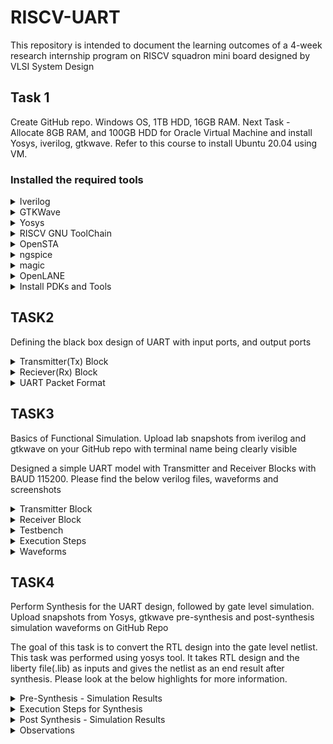 # RISCV-UART
This repository is intended to document the learning outcomes of a 4-week research internship program on RISCV squadron mini board designed by VLSI System Design
## Task 1
Create GitHub repo. Windows OS, 1TB HDD, 16GB RAM. Next Task - Allocate 8GB RAM, and 100GB HDD for Oracle Virtual Machine and install Yosys, iverilog, gtkwave. Refer to this course to install Ubuntu 20.04 using VM.

### Installed the required tools

</details>	
	<details>
    <summary> Iverilog </summary>

```bash
sudo apt-get install iverilog
 ```
![image](https://github.com/lmadem/RISCV-UART/assets/93139766/fe99c4d5-38ff-4006-aea9-3bb1c84bce75)

</details>	
	<details>
    <summary> GTKWave </summary>

 ```bash
sudo apt-get install gtkwave
 ```

![image](https://github.com/lmadem/RISCV-UART/assets/93139766/a51590c9-7c9e-4125-9ef7-142d848e8164)

</details>	
	<details>
    <summary> Yosys </summary>

   
```bash
git clone https://github.com/YosysHQ/yosys.git
cd yosys 
sudo apt install make 
sudo apt-get install build-essential clang bison flex \
    libreadline-dev gawk tcl-dev libffi-dev git \
    graphviz xdot pkg-config python3 libboost-system-dev \
    libboost-python-dev libboost-filesystem-dev zlib1g-dev
make config-gcc
make 
sudo make install
```

![image](https://github.com/lmadem/RISCV-UART/assets/93139766/8ef34f9b-042a-4422-94b7-67d36db38b0b)
![image](https://github.com/lmadem/RISCV-UART/assets/93139766/b7bee628-7ece-4636-b866-06f06dd856d8)
![image](https://github.com/lmadem/RISCV-UART/assets/93139766/48f1b6b8-8aa8-4980-84fd-1e0983b94904)
![image](https://github.com/lmadem/RISCV-UART/assets/93139766/8d6ca6b3-c93d-4a4b-9f07-aa600040e998)

</details>	
	<details>
    <summary> RISCV GNU ToolChain </summary>

```bash
git clone https://github.com/riscv/riscv-gnu-toolchain
sudo apt-get install autoconf automake autotools-dev curl python3 python3-pip libmpc-dev libmpfr-dev libgmp-dev gawk build-essential bison flex texinfo gperf libtool \  
patchutils bc zlib1g-dev libexpat-dev ninja-build git cmake libglib2.0-dev
./configure --prefix=/opt/riscv
make
```

![image](https://github.com/lmadem/RISCV-UART/assets/93139766/52c64f8b-a5c1-4ba4-a3d8-67bfd3dbf75f)

![image](https://github.com/lmadem/RISCV-UART/assets/93139766/5c9dda41-58ab-4022-9086-9f89cb6f17c4)

![image](https://github.com/lmadem/RISCV-UART/assets/93139766/edd9d23a-5485-4cf3-8f20-f852abb99ba8)

![image](https://github.com/lmadem/RISCV-UART/assets/93139766/b1dffde7-1583-48a5-821e-d5c7c3ff88c0)


</details>	
	<details>
    <summary> OpenSTA </summary>

```bash
git clone https://github.com/The-OpenROAD-Project/OpenSTA.git
cd OpenSTA
mkdir build
cd build
cmake ..
make
```

![image](https://github.com/lmadem/RISCV-UART/assets/93139766/ef796255-fdda-4f02-9c82-4989537f4a49)

![image](https://github.com/lmadem/RISCV-UART/assets/93139766/bdb0f467-4b9f-4a66-a946-e267be8cc1d3)

![image](https://github.com/lmadem/RISCV-UART/assets/93139766/6bd8153c-191c-4bc1-a2d2-bd9407f85fce)

![image](https://github.com/lmadem/RISCV-UART/assets/93139766/e1683f08-fa85-4d26-917d-359ac24de46a)


</details>	
	<details>
    <summary> ngspice </summary>
		
```bash
After downloading the tarball from https://sourceforge.net/projects/ngspice/files/ to a local directory, unpack it using:
$ tar -zxvf ngspice-37.tar.gz
$ cd ngspice-37
$ mkdir release
$ cd release
$ ../configure  --with-x --with-readline=yes --disable-debug
$ make
$ sudo make install
```

![ngspice 1](https://github.com/lmadem/RISCV-UART/assets/93139766/cc71bc79-400e-4b69-a3e9-cb0f295284c2)

![ngspice 2](https://github.com/lmadem/RISCV-UART/assets/93139766/9320a9df-a258-4fd8-a7bd-3793e0a97684)

![ngspice 3](https://github.com/lmadem/RISCV-UART/assets/93139766/9df463b2-f453-4b49-9e20-9a120cf9bc2d)

</details>	
	<details>
    <summary> magic </summary>

```bash
$   sudo apt-get install m4
$   sudo apt-get install tcsh
$   sudo apt-get install csh
$   sudo apt-get install libx11-dev
$   sudo apt-get install tcl-dev tk-dev
$   sudo apt-get install libcairo2-dev
$   sudo apt-get install mesa-common-dev libglu1-mesa-dev
$   sudo apt-get install libncurses-dev
git clone https://github.com/RTimothyEdwards/magic
cd magic
./configure
make
make install
```

![image](https://github.com/lmadem/RISCV-UART/assets/93139766/09a50dc5-c8bf-4921-983d-803a10068fa5)

![image](https://github.com/lmadem/RISCV-UART/assets/93139766/420a69ee-6445-4d5b-8bb2-c43b61410014)

</details>	
	<details>
    <summary> OpenLANE </summary>

```bash
sudo apt-get update
sudo apt-get upgrade
sudo apt install -y build-essential python3 python3-venv python3-pip make git

sudo apt install apt-transport-https ca-certificates curl software-properties-common
curl -fsSL https://download.docker.com/linux/ubuntu/gpg | sudo gpg --dearmor -o /usr/share/keyrings/docker-archive-keyring.gpg

echo "deb [arch=amd64 signed-by=/usr/share/keyrings/docker-archive-keyring.gpg] https://download.docker.com/linux/ubuntu $(lsb_release -cs) stable" \
 | sudo tee /etc/apt/sources.list.d/docker.list > /dev/null

sudo apt update

sudo apt install docker-ce docker-ce-cli containerd.io

sudo docker run hello-world

sudo groupadd docker
sudo usermod -aG docker $USER
sudo reboot 

# After reboot
docker run hello-world
```
![image](https://github.com/lmadem/RISCV-UART/assets/93139766/5a58ddd5-dc79-47ea-aced-89fce6e1945e)

</details>	
	<details>
    <summary> Install PDKs and Tools </summary>

```bash
cd $HOME
git clone https://github.com/The-OpenROAD-Project/OpenLane
cd OpenLane
make
make test
```

![image](https://github.com/lmadem/RISCV-UART/assets/93139766/7c522810-b617-4193-b53c-da07849f297c)

![image](https://github.com/lmadem/RISCV-UART/assets/93139766/7f50d4a2-e131-41d9-8f8d-03a59f3783fd)

![image](https://github.com/lmadem/RISCV-UART/assets/93139766/a255c6c1-eb11-4d43-9896-5c83c32d1667)

![image](https://github.com/lmadem/RISCV-UART/assets/93139766/cb80f786-c645-4987-a654-8d49781c3e09)




</details>

## TASK2

Defining the black box design of UART with input ports, and output ports

</details>	
	<details>
    <summary> Transmitter(Tx) Block </summary>
<li> The transimtter and reciever blocks must agree on a baud rate. Based on system clock frequency and baud rate, the clks_per_bit is calculated </li>
<li>Inputs : i_clock, i_TX_Start, i_TX_Byte </li>
<li>i_clock : This is a system clock </li>
<li>i_TX_Start : This is a control signal to start the Transimtter block </li>
<li>i_TX_Byte : This is 8-bit input data stream </li>
<li>Outputs : o_TX_Active, o_TX_Serial, o_TX_Done</li>
<li>o_TX_Active : This is a output assert signal, get high when there is start bit and turns low after the stop bit</li>
<li>o_TX_Serial : Serial 1-bit data output and it samples the i_TX_Byte</li>
<li>o_TX_Done : When the transmit is complete, this signal be driven high for one clock cycle</li>

![image](https://github.com/lmadem/RISCV-UART/assets/93139766/d1b109c9-82f0-458f-9023-aeed969164ab)

</details>	
	<details>
    <summary> Reciever(Rx) Block </summary>

<li>Inputs : i_clock, i_RX_Serial</li>
<li>i_clock : This is a system clock</li>
<li>i_RX_Serial : Serial bit data input</li>
<li>Outputs : o_RX_Byte, o_RX_Done</li>
<li>o_RX_Byte : This is 8-bit data output</li>
<li>o_RX_Done : When the receive is complete, this signal be driven high for one clock cycle</li>

![image](https://github.com/lmadem/RISCV-UART/assets/93139766/2dd7308c-22bc-4376-9e48-d56d91417111)

</details>	
	<details>
    <summary> UART Packet Format </summary>

![image](https://github.com/lmadem/RISCV-UART/assets/93139766/f1e98697-e1c3-4a66-8e87-5a8cb4e7ebca)


</details>

## TASK3

Basics of Functional Simulation. Upload lab snapshots from iverilog and gtkwave on your GitHub repo with terminal name being clearly visible

Designed a simple UART model with Transmitter and Receiver Blocks with BAUD 115200. Please find the below verilog files, waveforms and screenshots

</details>	
	<details>
    <summary> Transmitter Block </summary>

```bash
//This file containts the UART Transmitter Block. It is able to transfer one start bit, eight bit of serial data, one stop bit and no parity bit. When the transmit is complete, o_tx_done will be driven high for one clock cycle


//set parameter CLKS_PER_BIT as follows
//CLK_PER_BIT = (Frequency of i_clock) / (Frequency of UART)
//Example : 10 MHz clock, 115200 baud rate
// (10000000 / 115200) = 87


module UART_Transmitter #(parameter CLKS_PER_BIT = 87)
  (input i_clock, //System Clock
   input i_TX_Start, //Start Signal
   input [7:0] i_TX_Byte, //Data bits
   output o_TX_Active, //Output assert signal to indicate the data transfer
   output reg o_TX_Serial, //Output serial data
   output o_TX_Done //Output assert signal to indicate the completion of data transfer
  );
  
  parameter S_IDLE = 3'b000;
  parameter S_TX_START_BIT = 3'b001;
  parameter S_TX_DATA_BITS = 3'b010;
  parameter S_TX_STOP_BIT = 3'b011;
  parameter S_CLEANUP = 3'b100;
  
  //Initialising values to the below internal registers as there is no reset in the design
  
  reg [2:0] r_SM_main = 0; //register to store values for the state machine logic
  reg [7:0] r_clock_count = 0; //Counter to calcualte the CLKS_PER_BIT
  reg [2:0] r_bit_index = 0; //Counter for the bit indexes
  reg [7:0] r_TX_data = 0; //Internal register to handlr the input data : i_TX_Byte
  reg r_TX_Done; //Internal signal for output - indicate the completion of data transfer
  reg r_TX_Active; //Internal signal for output - indicate the start and end of data transfer
  
  always @(posedge i_clock)
    begin
      case(r_SM_main)
        
        // IDLE STATE
        S_IDLE :
          begin 
            r_TX_Done <= 0;
            o_TX_Serial <= 0;
            r_clock_count <= 0;
            r_bit_index <= 0;
            
            if(i_TX_Start == 1'b1)
              begin
                r_TX_Active <= 1;
                r_TX_data <= i_TX_Byte;
                r_SM_main <= S_TX_START_BIT;
              end
            else
              r_SM_main <= S_IDLE;
          end
        
        
        //Send out start bit : 0
        // START BIT
        S_TX_START_BIT : 
          begin 
            o_TX_Serial <= 0;
            //wait till CLKS_PER_BIT - 1 for the start bit to finish
            if(r_clock_count < CLKS_PER_BIT - 1)
              begin
                r_clock_count = r_clock_count + 1; //Incrementing Counter
                r_SM_main <= S_TX_START_BIT;
              end
            else
              begin
                r_clock_count <= 0; // assigning counter to zero
                r_SM_main <= S_TX_DATA_BITS;
              end    
          end
        
        //Wait CLKS_PER_BIT - 1 clock cycles for data bits to finish
        // DATA BITS
        S_TX_DATA_BITS :
          begin 
            o_TX_Serial = r_TX_data[r_bit_index];
            if(r_clock_count < CLKS_PER_BIT - 1)
              begin
                r_clock_count <= r_clock_count + 1;
                r_SM_main <= S_TX_DATA_BITS;
              end
            else
              begin
                r_clock_count <= 0;
                //check if we have sent out all bits
                if(r_bit_index < 7)
                  begin
                    r_bit_index <= r_bit_index + 1;
                    r_SM_main <= S_TX_DATA_BITS;
                  end
                else
                  begin
                    r_bit_index <= 0;
                    r_SM_main <= S_TX_STOP_BIT;
                  end
              end
          end
        
        //Send out stop bit : 1
        // STOP BIT 
        S_TX_STOP_BIT :
          begin 
            o_TX_Serial <= 1;
            //wait CLKS_PER_BIT - 1 clock cyles for stop bit to finish
            if(r_clock_count < CLKS_PER_BIT - 1)
              begin
                r_clock_count <= r_clock_count + 1;
                r_SM_main <= S_TX_STOP_BIT;
              end
            else
              begin
                r_TX_Done <= 1;
                r_clock_count <= 0;
                r_SM_main <= S_CLEANUP;
                r_TX_Active <= 0;
              end
          end
        
        //stay here for one clock
        // CLEANUP STATEo_
        S_CLEANUP :
          begin 
            r_TX_Done <= 1;
            r_SM_main <= S_IDLE;
          end
        
        default : r_SM_main <= S_IDLE;
           
      endcase
    end
  
  assign o_TX_Active = r_TX_Active;
  assign o_TX_Done = r_TX_Done;
  
  
endmodule
```

</details>	
	<details>
    <summary> Receiver Block </summary>

```bash
//This file containts the UART Receiver Block. It is able to receive one start bit, eight bit of serial data, one stop bit and no parity bit. When the receive is complete, o_RX_Done will be driven high for one clock cycle


//set parameter CLKS_PER_BIT as follows
//CLK_PER_BIT = (Frequency of i_clock) / (Frequency of UART)
//Example : 10 MHz clock, 115200 baud rate
// (10000000 / 115200) = 87

module UART_Receiver #(parameter CLKS_PER_BIT = 87) (
  input i_clock, //System clock
  input i_RX_Serial, //Serial bit data input
  output [7:0] o_RX_Byte, // Output data 
  output o_RX_Done // Output signal : asserts high when the recieve is complete
);
  
  parameter S_IDLE = 3'b000;
  parameter S_RX_START_BIT = 3'b001;
  parameter S_RX_DATA_BITS = 3'b010;
  parameter S_RX_STOP_BIT = 3'b011;
  parameter S_CLEANUP = 3'b100;
  
  //Initialising values to all the internal registers as there is no reset
  reg r_RX_Data1 = 1; //for flipflop synchronizer
  reg r_RX_Data = 1; //for flipflop synchronizer
  
  reg [2:0] r_SM_main = 0; //register to store values for the state machine logic
  reg [7:0] r_clock_count = 0; //Counter to validate the CLKS_PER_BIT
  reg [2:0] r_bit_index = 0; //Counter for the bit indexes - 8 bits in total
  reg [7:0] r_RX_Byte = 0; //Internal register to handle the output data : o_RX_Byte
  reg r_RX_Done; //Internal signal for output - indicates the completion of data transfer
  
  
  //Purpose : Double-register for the incoming data : similar to 2 flipflop sync
  always @(posedge i_clock)
    begin
      r_RX_Data1 <= i_RX_Serial;
      r_RX_Data <= r_RX_Data1;
    end
  
  
  //State Machine Logic
  
  always @(posedge i_clock)
    begin
      case(r_SM_main)
        
        //IDLE STATE
        S_IDLE :
          begin
            r_RX_Done <= 0;
            r_clock_count <= 0;
            r_bit_index <= 0;
            
            if(r_RX_Data == 0) //Start bit detected
              r_SM_main <= S_RX_START_BIT;
            else
              r_SM_main <= S_IDLE;
          end
        
        
        //check middle of the bit to make sure if it is still low
        //START BIT
        S_RX_START_BIT :
          begin
            if(r_clock_count == (CLKS_PER_BIT - 1) / 2)
              begin
                if(r_RX_Data == 0)
                  begin
                    r_clock_count <= 0; //reset counter, found the middle
                    r_SM_main <= S_RX_DATA_BITS;
                  end
                else
                  r_SM_main <= S_RX_START_BIT;
              end
            else
              begin
                r_clock_count <= r_clock_count + 1; 
                r_SM_main <= S_RX_START_BIT;
              end
          end
        
        
        //wait CLKS_PER_BIT - 1 clock cycles to sample serial data
        //DATA BITS
        S_RX_DATA_BITS :
          begin
            if(r_clock_count < CLKS_PER_BIT - 1)
              begin
                r_clock_count <= r_clock_count + 1;
                r_SM_main <= S_RX_DATA_BITS;
              end
            else
              begin
                r_clock_count <= 0;
                r_RX_Byte[r_bit_index] <= r_RX_Data;
                
                //check if we have received all bits
                if(r_bit_index < 7)
                  begin
                    r_bit_index <= r_bit_index + 1;
                    r_SM_main <= S_RX_DATA_BITS;
                  end
                else
                  begin
                    r_bit_index <= 0;
                    r_SM_main <= S_RX_STOP_BIT;
                  end
              end
          end
        
        
        //receive stop bit = 1
        //STOP BIT
        S_RX_STOP_BIT :
          begin
            //wait CLKS_PER_BIT - 1 clock cycles for stop bit to finish
            if(r_clock_count < CLKS_PER_BIT - 1)
              begin
                r_clock_count <= r_clock_count + 1;
                r_SM_main <= S_RX_STOP_BIT;
              end
            else
              begin
                r_RX_Done <= 1;
                r_clock_count <= 0;
                r_SM_main <= S_CLEANUP;
              end
          end
        
        //Stay here for one clock
        S_CLEANUP :
          begin
            r_SM_main <= S_IDLE;
            r_RX_Done <= 0;
          end
        
        default :
          r_SM_main <= S_IDLE;
        
      endcase
    end
  
  assign o_RX_Done = r_RX_Done;
  assign o_RX_Byte = r_RX_Byte;

endmodule

```

</details>	
	<details>
    <summary> Testbench </summary>

```bash

`include "Transmitter.v"
`include "Receiver.v"
`timescale 1ns/10ps;
module UART_tb;
  //Testbench uses a 10MHz clock
  //Interface to 115200 baud UART
  // 10000000 / 115200 = 87 clocks per bit
  
  parameter CLOCK_PERIOD_NS = 100;
  parameter CLKS_PER_BIT = 87;
  parameter BIT_PERIOD = 8700;
  
  reg i_clock;
  reg i_TX_Start;
  reg [7:0] i_TX_Byte;
  reg i_RX_Serial;
  
  wire o_TX_Done;
  wire o_TX_Serial;
  wire o_TX_Active;
  wire [7:0] o_RX_Byte;
  wire o_RX_Done;
  
  task preset;
    begin
      i_clock <= 0;
      i_TX_Start <= 0;
      i_TX_Byte <= 0;
      i_RX_Serial <= 1;
    end
  endtask
  
  always #(CLOCK_PERIOD_NS/2) i_clock = ~i_clock;
  
  UART_Transmitter #(.CLKS_PER_BIT(CLKS_PER_BIT)) uart_tx (
    .i_clock(i_clock),
    .i_TX_Start(i_TX_Start),
    .i_TX_Byte(i_TX_Byte),
    .o_TX_Active(o_TX_Active),
    .o_TX_Serial(o_TX_Serial),
    .o_TX_Done(o_TX_Done)
  );
  
  UART_Receiver #(.CLKS_PER_BIT(CLKS_PER_BIT)) uart_rx (
    .i_clock(i_clock),
    .i_RX_Serial(i_RX_Serial),
    .o_RX_Byte(o_RX_Byte),
    .o_RX_Done(o_RX_Done)
  );
  
  task UART_WRITE_BYTE(input [7:0] data_in);
    integer j;
    begin
      
      //Send Start Bit
      i_RX_Serial <= 0;
      #(BIT_PERIOD);
      #1000;
      
      //Send Data Byte
      for(j = 0;j<8;j=j+1)
        begin
          i_RX_Serial <= data_in[j];
          #(BIT_PERIOD);
        end
      
      //Send Stop Bit
      i_RX_Serial <= 1;
      #(BIT_PERIOD);
    end
  endtask
  
  
  initial
    begin
      preset;
      
      // Transmitter 
      repeat(3) @(posedge i_clock);
      i_TX_Start <= 1;
      i_TX_Byte <= 8'hCD;
      @(posedge i_clock);
      i_TX_Start <= 0;
      @(posedge o_TX_Done);
      
      @(posedge i_clock);
      UART_WRITE_BYTE(8'h3F);
      @(posedge i_clock);
      
      if(o_RX_Byte == 8'h3F)
        $display("Test Passed - Correct Byte Received:");
      else
        $display("Test Failed - InCorrect Byte Received:");
      
      $finish;
    end
  
  initial begin
    $dumpfile("dump.vcd");
    $dumpvars(0,UART_tb.uart_tx);
    $dumpvars(0,UART_tb.uart_rx);
  end
  
endmodule

```

</details>	
	<details>
    <summary> Execution Steps </summary>

```bash
iverilog testbench.v
./a.out
gtkwave dump.vcd
```

![image](https://github.com/lmadem/RISCV-UART/assets/93139766/f017a258-27c9-4f16-8031-aed741628123)

</details>	
	<details>
    <summary> Waveforms </summary>

![image](https://github.com/lmadem/RISCV-UART/assets/93139766/3a186c56-9d54-44ae-8195-92e882f0eea8)


</details>

## TASK4

Perform Synthesis for the UART design, followed by gate level simulation. Upload snapshots from Yosys, gtkwave pre-synthesis and post-synthesis simulation waveforms on GitHub Repo

The goal of this task is to convert the RTL design into the gate level netlist. This task was performed using yosys tool. It takes RTL design and the liberty file(.lib) as inputs and gives the netlist as an end result after synthesis. Please look at the below highlights for more information.


</details>	
	<details>
    <summary> Pre-Synthesis - Simulation Results </summary>

<li>Screenshots of gtkwave and iverilog</li>

![image](https://github.com/lmadem/RISCV-UART/assets/93139766/917f7ae9-9015-4a28-b9d6-454b34d9d371)

![image](https://github.com/lmadem/RISCV-UART/assets/93139766/e40a9415-e483-4fcc-9de7-fedfc92dbcd3)

![image](https://github.com/lmadem/RISCV-UART/assets/93139766/47b1f003-8ea2-4f5d-97d6-d555d31dcedd)


</details>	
	<details>
    <summary> Execution Steps for Synthesis </summary>

<li>I have two blocks: Transmitter and Receiver in the design and both of them are independent blocks. Repeated the below mentioned steps for receiver block to generate reciever_netlist file</li>

```bash
Invoke yosys tool : $ yosys
read liberty(.lib) files : $ read_liberty -lib sky130RTLDesignAndSynthesisWorkshop/my_lib/sky130_fd_sc_hd__tt_025C_1v80.lib
reading RTL design files : $ read_verilog Transmitter.v
Synthesis step : $ synth -top UART_Transmitter(give module name)
$ abc -liberty sky130RTLDesignAndSynthesisWorkshop/my_lib/sky130_fd_sc_hd__tt_025C_1v80.lib
Write converted netlist to a .v file : $ write_verilog -noattr Trasmitter_netlist.v
```

![image](https://github.com/lmadem/RISCV-UART/assets/93139766/b9953cc0-d293-4841-a4f4-0be372712b42)

![image](https://github.com/lmadem/RISCV-UART/assets/93139766/1ca71bfc-b6a7-4557-b5d2-68b787a06ae2)

![image](https://github.com/lmadem/RISCV-UART/assets/93139766/a3c0071f-4862-4ec5-b88b-20c154791320)

![image](https://github.com/lmadem/RISCV-UART/assets/93139766/13b17977-4b03-4313-9d6e-b62534e33312)

![image](https://github.com/lmadem/RISCV-UART/assets/93139766/d85ccd70-e4fa-4cd8-9107-928517e16440)

![image](https://github.com/lmadem/RISCV-UART/assets/93139766/e01303e1-37b3-43dc-abd5-2c08105bf86c)


</details>	
	<details>
    <summary> Post Synthesis - Simulation Results </summary>

<li>Screenshots of gtkwave and iverilog</li>


![image](https://github.com/lmadem/RISCV-UART/assets/93139766/dfc4627f-32f2-49d5-ac8e-e19ca1d693c9)

![image](https://github.com/lmadem/RISCV-UART/assets/93139766/08b56e4d-71b9-474e-b11d-2dbc2125d0f8)

![image](https://github.com/lmadem/RISCV-UART/assets/93139766/88da4135-43b3-4b85-986a-eb11f47071bc)

![image](https://github.com/lmadem/RISCV-UART/assets/93139766/1b26ace6-1163-483c-856d-068f622d0a7a)


</details>	
	<details>
    <summary> Observations </summary>

The functional simulation results and post-synthesis results were same


## References

https://nandland.com/uart-rs-232-serial-port-com-port/
https://nandland.com/uart-serial-port-module/















